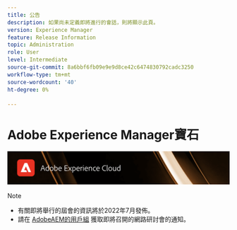 ```yaml
---
title: 公告
description: 如果尚未定義即將進行的會話，則將顯示此頁。
version: Experience Manager
feature: Release Information
topic: Administration
role: User
level: Intermediate
source-git-commit: 8a6bbf6fb09e9e9d8ce42c6474830792cadc3250
workflow-type: tm+mt
source-wordcount: '40'
ht-degree: 0%

---
```


# Adobe Experience Manager寶石

![](/help/assets/ADX_Gems.png)

>[!NOTE]
>
>* 有關即將舉行的屆會的資訊將於2022年7月發佈。
>* 請在 [AdobeAEM的用戶組](https://aem-augs.adobe.com/) 獲取即將召開的網路研討會的通知。